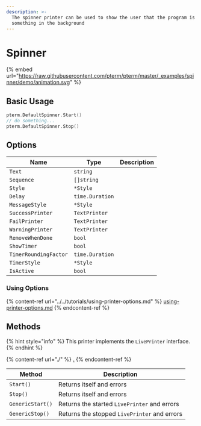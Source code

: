 ```yaml
---
description: >-
  The spinner printer can be used to show the user that the program is doing
  something in the background
---
```


# Spinner

{% embed url="https://raw.githubusercontent.com/pterm/pterm/master/_examples/spinner/demo/animation.svg" %}

## Basic Usage

```go
pterm.DefaultSpinner.Start()
// do something...
pterm.DefaultSpinner.Stop()
```

## Options

| Name                  | Type            | Description |
| --------------------- | --------------- | ----------- |
| `Text`                | `string`        |             |
| `Sequence`            | `[]string`      |             |
| `Style`               | `*Style`        |             |
| `Delay`               | `time.Duration` |             |
| `MessageStyle`        | `*Style`        |             |
| `SuccessPrinter`      | `TextPrinter`   |             |
| `FailPrinter`         | `TextPrinter`   |             |
| `WarningPrinter`      | `TextPrinter`   |             |
| `RemoveWhenDone`      | `bool`          |             |
| `ShowTimer`           | `bool`          |             |
| `TimerRoundingFactor` | `time.Duration` |             |
| `TimerStyle`          | `*Style`        |             |
| `IsActive`            | `bool`          |             |

### Using Options

{% content-ref url="../../tutorials/using-printer-options.md" %}
[using-printer-options.md](../../tutorials/using-printer-options.md)
{% endcontent-ref %}

## Methods

{% hint style="info" %}
This printer implements the `LivePrinter` interface.
{% endhint %}

{% content-ref url="./" %}
[.](./)
{% endcontent-ref %}

| Method           | Description                                  |
| ---------------- | -------------------------------------------- |
| `Start()`        | Returns itself and errors                    |
| `Stop()`         | Returns itself and errors                    |
| `GenericStart()` | Returns the started `LivePrinter` and errors |
| `GenericStop()`  | Returns the stopped `LivePrinter` and errors |
